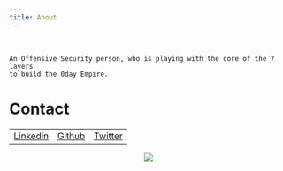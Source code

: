 ```yaml
---
title: About
---
```


<br>

    An Offensive Security person, who is playing with the core of the 7 layers 
    to build the 0day Empire.


# Contact

 <table>
  <tr>
      <td><a href="https://www.linkedin.com/in/zer0verflow/">Linkedin</a></td>
      <td><a href="https://github.com/Zeyad-Azima">Github</a></td>
      <td><a href="https://twitter.com/@AzimaZeyad">Twitter</a></td>
  </tr>
</table> 

<center><img src="https://avatars.githubusercontent.com/u/62406753"></center>

